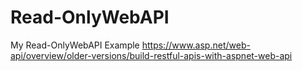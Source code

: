 # Read-OnlyWebAPI
My Read-OnlyWebAPI Example
https://www.asp.net/web-api/overview/older-versions/build-restful-apis-with-aspnet-web-api
